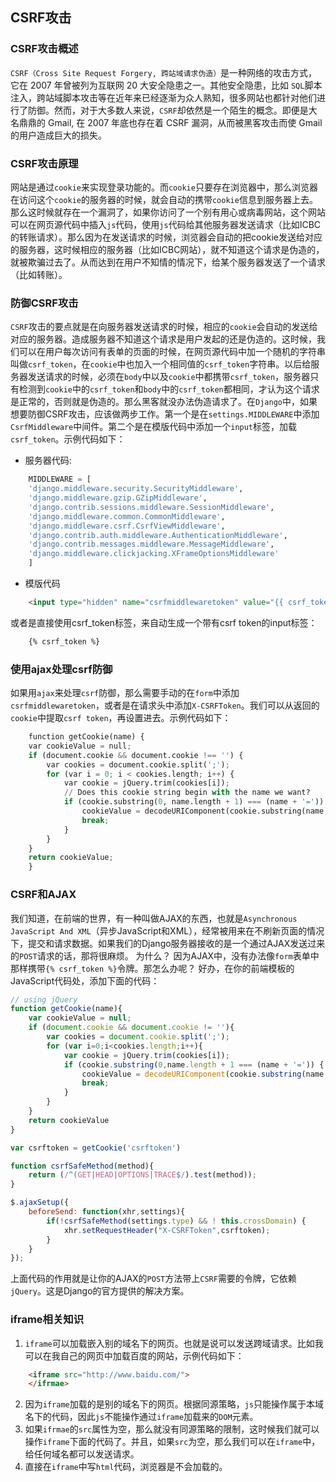 ## CSRF攻击

### CSRF攻击概述

`CSRF（Cross Site Request Forgery, 跨站域请求伪造）`是一种网络的攻击方式，它在 2007 年曾被列为互联网 20 大安全隐患之一。其他安全隐患，比如 `SQL`脚本注入，跨站域脚本攻击等在近年来已经逐渐为众人熟知，很多网站也都针对他们进行了防御。然而，对于大多数人来说，`CSRF`却依然是一个陌生的概念。即便是大名鼎鼎的 Gmail, 在 2007 年底也存在着 CSRF 漏洞，从而被黑客攻击而使 Gmail 的用户造成巨大的损失。

### CSRF攻击原理

网站是通过`cookie`来实现登录功能的。而`cookie`只要存在浏览器中，那么浏览器在访问这个`cookie`的服务器的时候，就会自动的携带`cookie`信息到服务器上去。那么这时候就存在一个漏洞了，如果你访问了一个别有用心或病毒网站，这个网站可以在网页源代码中插入`js`代码，使用`js`代码给其他服务器发送请求（比如ICBC的转账请求）。那么因为在发送请求的时候，浏览器会自动的把cookie发送给对应的服务器，这时候相应的服务器（比如ICBC网站），就不知道这个请求是伪造的，就被欺骗过去了。从而达到在用户不知情的情况下，给某个服务器发送了一个请求（比如转账）。

### 防御CSRF攻击

`CSRF`攻击的要点就是在向服务器发送请求的时候，相应的`cookie`会自动的发送给对应的服务器。造成服务器不知道这个请求是用户发起的还是伪造的。这时候，我们可以在用户每次访问有表单的页面的时候，在网页源代码中加一个随机的字符串叫做`csrf_token`，在`cookie`中也加入一个相同值的`csrf_token`字符串。以后给服务器发送请求的时候，必须在`body`中以及`cookie`中都携带`csrf_token`，服务器只有检测到`cookie`中的`csrf_token`和`body`中的`csrf_token`都相同，才认为这个请求是正常的，否则就是伪造的。那么黑客就没办法伪造请求了。在`Django`中，如果想要防御CSRF攻击，应该做两步工作。第一个是在`settings.MIDDLEWARE`中添加`CsrfMiddleware`中间件。第二个是在模版代码中添加一个`input`标签，加载`csrf_token`。示例代码如下：
+ 服务器代码:
```python
    MIDDLEWARE = [
    'django.middleware.security.SecurityMiddleware',
    'django.middleware.gzip.GZipMiddleware',
    'django.contrib.sessions.middleware.SessionMiddleware',
    'django.middleware.common.CommonMiddleware',
    'django.middleware.csrf.CsrfViewMiddleware',
    'django.contrib.auth.middleware.AuthenticationMiddleware',
    'django.contrib.messages.middleware.MessageMiddleware',
    'django.middleware.clickjacking.XFrameOptionsMiddleware'
    ]
```
+ 模版代码
```html
    <input type="hidden" name="csrfmiddlewaretoken" value="{{ csrf_token }}"/>
```
或者是直接使用csrf_token标签，来自动生成一个带有csrf token的input标签：
```html
    {% csrf_token %}
```

### 使用ajax处理csrf防御

如果用`ajax`来处理`csrf`防御，那么需要手动的在`form`中添加`csrfmiddlewaretoken`，或者是在请求头中添加`X-CSRFToken`。我们可以从返回的`cookie`中提取`csrf token`，再设置进去。示例代码如下：
```python
    function getCookie(name) {
    var cookieValue = null;
    if (document.cookie && document.cookie !== '') {
        var cookies = document.cookie.split(';');
        for (var i = 0; i < cookies.length; i++) {
            var cookie = jQuery.trim(cookies[i]);
            // Does this cookie string begin with the name we want?
            if (cookie.substring(0, name.length + 1) === (name + '=')) {
                cookieValue = decodeURIComponent(cookie.substring(name.length + 1));
                break;
            }
        }
    }
    return cookieValue;
    }
```


### CSRF和AJAX

我们知道，在前端的世界，有一种叫做AJAX的东西，也就是`Asynchronous JavaScript And XML`（异步JavaScript和XML），经常被用来在不刷新页面的情况下，提交和请求数据。如果我们的Django服务器接收的是一个通过AJAX发送过来的`POST`请求的话，那将很麻烦。
为什么？ 因为AJAX中，没有办法像`form`表单中那样携带`{% csrf_token %}`令牌。那怎么办呢？
好办，在你的前端模板的JavaScript代码处，添加下面的代码：
```javascript
// using jQuery
function getCookie(name){
    var cookieValue = null;
    if (document.cookie && document.cookie != ''){
        var cookies = document.cookie.split(';');
        for (var i=0;i<cookies.length;i++){
            var cookie = jQuery.trim(cookies[i]);
            if (cookie.substring(0,name.length + 1 === (name + '=')) {
                cookieValue = decodeURIComponent(cookie.substring(name.length + 1));
                break;
            }
        }
    }
    return cookieValue
}

var csrftoken = getCookie('csrftoken')

function csrfSafeMethod(method){
    return (/^(GET|HEAD|OPTIONS|TRACE$/).test(method));
}

$.ajaxSetup({
    beforeSend: function(xhr,settings){
        if(!csrfSafeMethod(settings.type) && ! this.crossDomain) {
            xhr.setRequestHeader("X-CSRFToken",csrftoken);
        }
    }
});
```
上面代码的作用就是让你的AJAX的`POST`方法带上`CSRF`需要的令牌，它依赖`jQuery`。这是Django的官方提供的解决方案。



### iframe相关知识

1. `iframe`可以加载嵌入别的域名下的网页。也就是说可以发送跨域请求。比如我可以在我自己的网页中加载百度的网站，示例代码如下：
```html
    <iframe src="http://www.baidu.com/">
    </ifrmae>
```
2. 因为`iframe`加载的是别的域名下的网页。根据同源策略，`js`只能操作属于本域名下的代码，因此`js`不能操作通过`iframe`加载来的`DOM`元素。
3. 如果`ifrmae`的`src`属性为空，那么就没有同源策略的限制，这时候我们就可以操作`iframe`下面的代码了。并且，如果`src`为空，那么我们可以在`iframe`中，给任何域名都可以发送请求。
4. 直接在`iframe`中写`html`代码，浏览器是不会加载的。